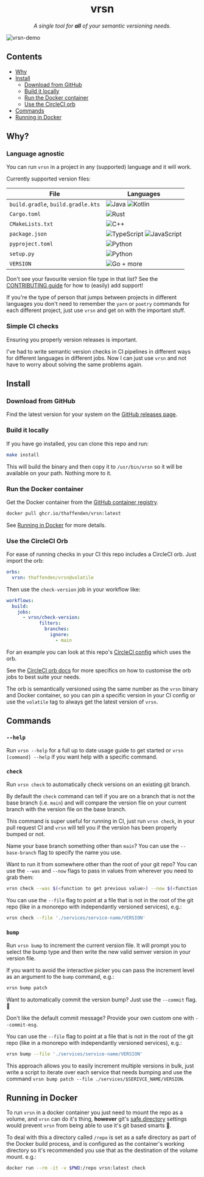 <h1 align="center">vrsn</h1>

<p align="center">
  <em>A single tool for <strong>all</strong> of your semantic versioning needs.</em>
</p>

![vrsn-demo](https://user-images.githubusercontent.com/14163530/197282114-5b6bfc56-2154-4213-ba77-438b53233b3c.gif)

## Contents

- [Why](#why)
- [Install](#install)
  - [Download from GitHub](#download-from-github)
  - [Build it locally](#build-it-locally)
  - [Run the Docker container](#run-the-docker-container)
  - [Use the CircleCI orb](#use-the-circleci-orb)
- [Commands](#commands)
- [Running in Docker](#running-in-docker)

## Why?

### Language agnostic

You can run `vrsn` in a project in any (supported) language and it will work.

Currently supported version files:

| File | Languages |
| --- | --- |
| `build.gradle`, `build.gradle.kts` | ![Java](https://img.shields.io/badge/java-%23ED8B00.svg?style=for-the-badge&logo=java&logoColor=white) ![Kotlin](https://img.shields.io/badge/kotlin-%237F52FF.svg?style=for-the-badge&logo=kotlin&logoColor=white) |
| `Cargo.toml` | ![Rust](https://img.shields.io/badge/rust-%23000000.svg?style=for-the-badge&logo=rust&logoColor=white) |
| `CMakeLists.txt` | ![C++](https://img.shields.io/badge/c++-%2300599C.svg?style=for-the-badge&logo=c%2B%2B&logoColor=white) |
| `package.json` | ![TypeScript](https://img.shields.io/badge/typescript-%23007ACC.svg?style=for-the-badge&logo=typescript&logoColor=white) ![JavaScript](https://img.shields.io/badge/javascript-%23323330.svg?style=for-the-badge&logo=javascript&logoColor=%23F7DF1E) |
| `pyproject.toml` | ![Python](https://img.shields.io/badge/python-3670A0?style=for-the-badge&logo=python&logoColor=ffdd54) |
| `setup.py` | ![Python](https://img.shields.io/badge/python-3670A0?style=for-the-badge&logo=python&logoColor=ffdd54) |
| `VERSION` | ![Go](https://img.shields.io/badge/go-%2300ADD8.svg?style=for-the-badge&logo=go&logoColor=white) + more |

Don't see your favourite version file type in that list?
See the [CONTRIBUTING guide](./.github/CONTRIBUTING.md) for how to (easily) add
support!

If you're the type of person that jumps between projects in different languages
you don't need to remember the `yarn` or `poetry` commands for each different
project, just use `vrsn` and get on with the important stuff.

### Simple CI checks

Ensuring you properly version releases is important.

I've had to write semantic version checks in CI pipelines in different ways for
different languages in different jobs. Now I can just use `vrsn` and not have
to worry about solving the same problems again.

## Install

### Download from GitHub

Find the latest version for your system on the
[GitHub releases page](https://github.com/thaffenden/vrsn/releases).

### Build it locally

If you have go installed, you can clone this repo and run:

```bash
make install
```

This will build the binary and then copy it to `/usr/bin/vrsn` so it will be
available on your path. Nothing more to it.

### Run the Docker container

Get the Docker container from the
[GitHub container registry](https://github.com/thaffenden/vrsn/pkgs/container/vrsn).

```bash
docker pull ghcr.io/thaffenden/vrsn:latest
```

See [Running in Docker](#running-in-docker) for more details.

### Use the CircleCI Orb

For ease of running checks in your CI this repo includes a CircleCI orb.
Just import the orb:

```yaml
orbs:
  vrsn: thaffenden/vrsn@volatile
```

Then use the `check-version` job in your workflow like:

```yaml
workflows:
  build:
    jobs:
      - vrsn/check-version:
            filters:
              branches:
                ignore:
                  - main
```

For an example you can look at this repo's [CircleCI config](./.circleci/config.yml)
which uses the orb.

See the [CircleCI orb docs](https://circleci.com/developer/orbs/orb/thaffenden/vrsn)
for more specifics on how to customise the orb jobs to best suite your needs.

The orb is semantically versioned using the same number as the `vrsn` binary
and Docker container, so you can pin a specific version in your CI config or
use the `volatile` tag to always get the latest version of `vrsn`.

## Commands

### `--help`

Run `vrsn --help` for a full up to date usage guide to get started or
`vrsn [command] --help` if you want help with a specific command.

### `check`

Run `vrsn check` to automatically check versions on an existing git branch.

By default the `check` command can tell if you are on a branch that is not
the base branch (i.e. `main`) and will compare the version file on your current
branch with the version file on the base branch.

This command is super useful for running in CI, just run `vrsn check`, in your
pull request CI and `vrsn` will tell you if the version has been properly
bumped or not.

Name your base branch something other than `main`?
You can use the `--base-branch` flag to specify the name you use.

Want to run it from somewhere other than the root of your git repo? You can
use the `--was` and `--now` flags to pass in values from wherever you need to
grab them:

```bash
vrsn check --was $(<function to get previous value>) --now $(<function to get current value>)
```

You can use the `--file` flag to point at a file that is not in the root of the
git repo (like in a monorepo with independantly versioned services), e.g.:

```bash
vrsn check --file './services/service-name/VERSION'
```

### `bump`

Run `vrsn bump` to increment the current version file.
It will prompt you to select the bump type and then write the new valid semver
version in your version file.

If you want to avoid the interactive picker you can pass the increment level as
an argument to the `bump` command, e.g.:

```bash
vrsn bump patch
```

Want to automatically commit the version bump? Just use the `--commit` flag. 🙌

Don't like the default commit message? Provide your own custom one with
`--commit-msg`.

You can use the `--file` flag to point at a file that is not in the root of the
git repo (like in a monorepo with independantly versioned services), e.g.:

```bash
vrsn bump --file './services/service-name/VERSION'
```

This approach allows you to easily increment multiple versions in bulk, just
write a script to iterate over each service that needs bumping and use the
command `vrsn bump patch --file ./services/$SERIVCE_NAME/VERSION`.

## Running in Docker

To run `vrsn` in a docker container you just need to mount the repo as a
volume, and `vrsn` can do it's thing, **however** git's
[safe.directory](https://git-scm.com/docs/git-config/2.35.2#Documentation/git-config.txt-safedirectory)
settings would prevent `vrsn` from being able to use it's git based smarts 🧠.

To deal with this a directory called `/repo` is set as a safe directory as part
of the Docker build process, and is configured as the container's working
directory so it's recommended you use that as the destination of the volume
mount. e.g.:

```bash
docker run --rm -it -v $PWD:/repo vrsn:latest check
```
